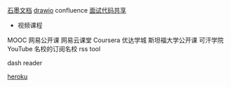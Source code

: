 [石墨文档](https://shimo.im/)
[drawio](https://www.draw.io/)
confluence
[面试代码共享](https://code.meideng.net/)

- 视频课程

MOOC
网易公开课
网易云课堂
Coursera
优达学城
斯坦福大学公开课
可汗学院
YouTube 名校的订阅名校
rss tool




dash
reader

[heroku](https://www.heroku.com/)
